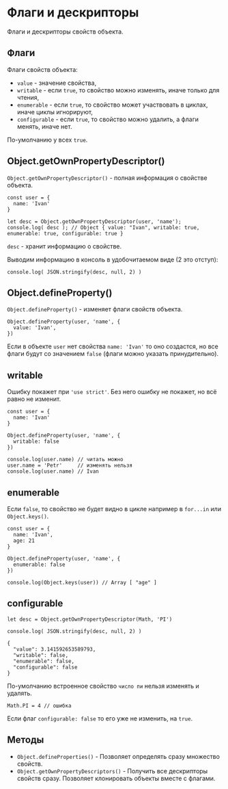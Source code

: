 # Флаги и дескрипторы
Флаги и дескрипторы свойств объекта.

## Флаги
Флаги свойств объекта:
- `value` - значение свойства,
- `writable` - если `true`, то свойство можно изменять, иначе только для чтения,
- `enumerable` - если `true`, то свойство может участвовать в циклах, иначе циклы игнорируют,
- `configurable` - если `true`, то свойство можно удалить, а флаги менять, иначе нет.

По-умолчанию у всех `true`.

## Object.getOwnPropertyDescriptor()
`Object.getOwnPropertyDescriptor()` - полная информация о свойстве объекта.

    const user = {
      name: 'Ivan'
    }

    let desc = Object.getOwnPropertyDescriptor(user, 'name');
    console.log( desc ); // Object { value: "Ivan", writable: true, enumerable: true, configurable: true }

`desc` - хранит информацию о свойстве.

Выводим информацию в консоль в удобочитаемом виде (2 это отступ):

    console.log( JSON.stringify(desc, null, 2) )

## Object.defineProperty()
`Object.defineProperty()` - изменяет флаги свойств объекта.

    Object.defineProperty(user, 'name', {
      value: 'Ivan',
    })

Если в объекте `user` нет свойства `name: 'Ivan'` то оно создастся, но все флаги будут со значением `false` (флаги можно указать принудительно).

## writable
Ошибку покажет при `'use strict'`. Без него ошибку не покажет, но всё равно не изменит.

    const user = { 
      name: 'Ivan'
    }

    Object.defineProperty(user, 'name', {
      writable: false
    })

    console.log(user.name) // читать можно
    user.name = 'Petr'     // изменять нельзя
    console.log(user.name) // Ivan

## enumerable
Если `false`, то свойство не будет видно в цикле например в `for...in` или `Object.keys()`.

    const user = { 
      name: 'Ivan',
      age: 21
    }

    Object.defineProperty(user, 'name', {
      enumerable: false
    })

    console.log(Object.keys(user)) // Array [ "age" ]

## configurable

    let desc = Object.getOwnPropertyDescriptor(Math, 'PI')

    console.log( JSON.stringify(desc, null, 2) )

    {
      "value": 3.141592653589793,
      "writable": false,
      "enumerable": false,
      "configurable": false
    }

По-умолчанию встроенное свойство `число пи` нельзя изменять и удалять.

    Math.PI = 4 // ошибка

Если флаг `configurable: false` то его уже не изменить, на `true`.

## Методы
- `Object.defineProperties()` - Позволяет определять сразу множество свойств.
- `Object.getOwnPropertyDescriptors()` - Получить все дескрипторы свойств сразу. Позволяет клонировать объекты вместе с флагами.
